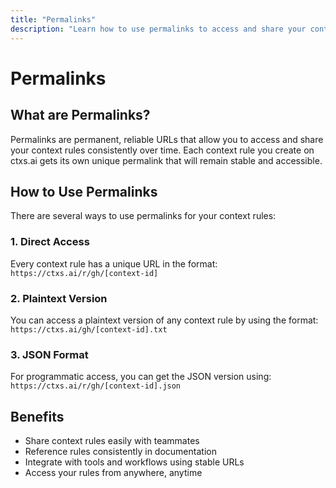 ```yaml
---
title: "Permalinks"
description: "Learn how to use permalinks to access and share your context rules consistently over time."
---
```


# Permalinks

## What are Permalinks?
Permalinks are permanent, reliable URLs that allow you to access and share your context rules consistently over time. Each context rule you create on ctxs.ai gets its own unique permalink that will remain stable and accessible.

## How to Use Permalinks
There are several ways to use permalinks for your context rules:

### 1. Direct Access
Every context rule has a unique URL in the format: `https://ctxs.ai/r/gh/[context-id]`

### 2. Plaintext Version
You can access a plaintext version of any context rule by using the format: `https://ctxs.ai/gh/[context-id].txt`

### 3. JSON Format
For programmatic access, you can get the JSON version using: `https://ctxs.ai/r/gh/[context-id].json`

## Benefits
- Share context rules easily with teammates
- Reference rules consistently in documentation
- Integrate with tools and workflows using stable URLs
- Access your rules from anywhere, anytime 